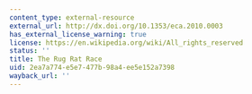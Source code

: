 ```yaml
---
content_type: external-resource
external_url: http://dx.doi.org/10.1353/eca.2010.0003
has_external_license_warning: true
license: https://en.wikipedia.org/wiki/All_rights_reserved
status: ''
title: The Rug Rat Race
uid: 2ea7a774-e5e7-477b-98a4-ee5e152a7398
wayback_url: ''
---
```


